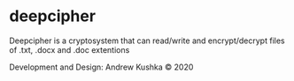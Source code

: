 # deepcipher
Deepcipher is a cryptosystem that can read/write and encrypt/decrypt files of .txt, .docx and .doc extentions

Development and Design: Andrew Kushka © 2020
